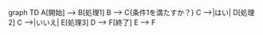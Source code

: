 graph TD
    A[開始] --> B[処理1]
    B --> C{条件1を満たすか？}
    C -->|はい| D[処理2]
    C -->|いいえ| E[処理3]
    D --> F[終了]
    E --> F

